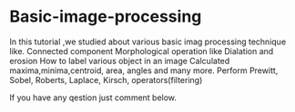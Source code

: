 # Basic-image-processing

In this tutorial ,we studied about various basic imag processing technique like.
Connected component
Morphological operation like Dialation and erosion
How to label various object in an image
Calculated maxima,minima,centroid,  area, angles and many more.
Perform Prewitt, Sobel, Roberts, Laplace, Kirsch, operators(filtering)

If you have any qestion just comment below.
